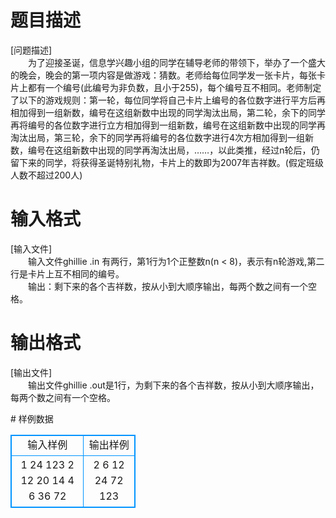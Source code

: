 # 

 
 # 题目描述 
<p>[问题描述]<br />
　　为了迎接圣诞，信息学兴趣小组的同学在辅导老师的带领下，举办了一个盛大的晚会，晚会的第一项内容是做游戏：猜数。老师给每位同学发一张卡片，每张卡片上都有一个编号(此编号为非负数，且小于255)，每个编号互不相同。老师制定了以下的游戏规则：第一轮，每位同学将自己卡片上编号的各位数字进行平方后再相加得到一组新数，编号在这组新数中出现的同学淘汰出局，第二轮，余下的同学再将编号的各位数字进行立方相加得到一组新数，编号在这组新数中出现的同学再淘汰出局，第三轮，余下的同学再将编号的各位数字进行4次方相加得到一组新数，编号在这组新数中出现的同学再淘汰出局，&hellip;&hellip;，以此类推，经过n轮后，仍留下来的同学，将获得圣诞特别礼物，卡片上的数即为2007年吉祥数。(假定班级人数不超过200人)</p> 

 
 # 输入格式 
<p>[输入文件]<br />
　　输入文件ghillie&nbsp;.in&nbsp;有两行，第1行为1个正整数n(n&nbsp;&lt;&nbsp;8)，表示有n轮游戏,第二行是卡片上互不相同的编号。<br />
　　输出：剩下来的各个吉祥数，按从小到大顺序输出，每两个数之间有一个空格。</p> 

 
 # 输出格式 
<p>[输出文件]<br />
　　输出文件ghillie&nbsp;.out是1行，为剩下来的各个吉祥数，按从小到大顺序输出，每两个数之间有一个空格。</p> 
# 样例数据
<style>
        table,table tr th, table tr td { border:1px solid #0094ff; }
        table { width: 200px; min-height: 25px; line-height: 25px; text-align: center; border-collapse: collapse;}   
    </style>
<table>
	<tr>
		<td>输入样例</td>
		<td>输出样例</td>
	</tr>
<tr><td>1
24 123 2 12 20 14 4 6 36 72
</td><td>2 6 12 24 72 123</td></tr></table>

